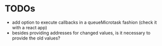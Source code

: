 # TODOs

* add option to execute callbacks in a queueMicrotask fashion (check it with a react app)
* besides providing addresses for changed values, is it necessary to provide the old values?
